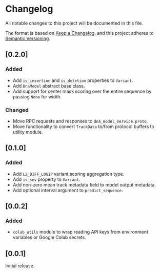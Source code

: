 # Changelog

All notable changes to this project will be documented in this file.

The format is based on [Keep a Changelog](https://keepachangelog.com/en/1.1.0/),
and this project adheres to
[Semantic Versioning](https://semver.org/spec/v2.0.0.html).

## [0.2.0]

### Added

-   Add `is_insertion` and `is_deletion` properties to `Variant`.
-   Add `DnaModel` abstract base class.
-   Add support for center mask scoring over the entire sequence by passing
    `None` for width.

### Changed

-   Move RPC requests and responses to `dna_model_service.proto`.
-   Move functionality to convert `TrackData` to/from protocol buffers to
    utility module.

## [0.1.0]

### Added

-   Add `L2_DIFF_LOG1P` variant scoring aggregation type.
-   Add `is_snv` property to `Variant`.
-   Add non-zero mean track metadata field to model output metadata.
-   Add optional interval argument to `predict_sequence`.

## [0.0.2]

### Added

-   `colab_utils` module to wrap reading API keys from environment variables or
    Google Colab secrets.

## [0.0.1]

Initial release.
